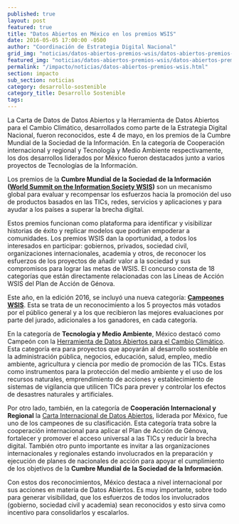 ```yaml
---
published: true
layout: post
featured: true
title: "Datos Abiertos en México en los premios WSIS"
date: 2016-05-05 17:00:00 -0500
author: "Coordinación de Estrategia Digital Nacional"
grid_img: "noticias/datos-abiertos-premios-wsis/datos-abiertos-premios-wsis_grid.png"
featured_img: "noticias/datos-abiertos-premios-wsis/datos-abiertos-premios-wsis_featured.png"
permalink: "/impacto/noticias/datos-abiertos-premios-wsis.html"
section: impacto
sub_section: noticias
category: desarrollo-sostenible
category_title: Desarrollo Sostenible
tags:
---
```

La Carta de Datos de Datos Abiertos y la Herramienta de Datos Abiertos para el Cambio Climático, desarrollados como parte de la Estrategia Digital Nacional, fueron reconocidos, este 4 de mayo, en los premios de la Cumbre Mundial de la Sociedad de la Información. En la categoría de Cooperación internacional y regional y Tecnología y Medio Ambiente respectivamente, los dos desarrollos liderados por México fueron destacados junto a varios proyectos de Tecnologías de la Información.

Los premios de la **Cumbre Mundial de la Sociedad de la Información ([World Summit on the Information Society WSIS](http://www.itu.int/net/wsis/))** son un mecanismo global para evaluar y recompensar los esfuerzos hacia la promoción del uso de productos basados en las TICs, redes, servicios y aplicaciones y para ayudar a los países a superar la brecha digital.

Estos premios funcionan como plataforma para identificar y visibilizar historias de éxito y replicar modelos que podrían empoderar a comunidades. Los premios WSIS dan la oportunidad, a todos los interesados en participar: gobiernos, privados, sociedad civil, organizaciones internacionales, academia y otros, de reconocer los esfuerzos de los proyectos de añadir valor a la sociedad y sus compromisos para lograr las metas de WSIS. El concurso consta de 18 categorías que están directamente relacionadas con las Líneas de Acción WSIS del Plan de Acción de Génova.

Este año, en la edición 2016, se incluyó una nueva categoría: **[Campeones WSIS](http://groups.itu.int/stocktaking/WSISPrizes/WSISPrizes2016.aspx#champion-projects)**. Esta se trata de un reconocimiento a los 5 proyectos más votados por el público general y a los que recibieron las mejores evaluaciones por parte del jurado, adicionales a los ganadores, en cada categoría.

En la categoría de **Tecnología y Medio Ambiente**, México destacó como Campeón con la [Herramienta de Datos Abiertos para el Cambio Climático](http://cambioclimatico.datos.gob.mx/). Esta categoría era para proyectos que apoyarán al desarrollo sostenible en la administración pública, negocios, educación, salud, empleo, medio ambiente, agricultura y ciencia por medio de promoción de las TICs. Estas como instrumentos para la protección del medio ambiente y el uso de los recursos naturales, emprendimiento de acciones y establecimiento de sistemas de vigilancia que utilicen TICs para prever y controlar los efectos de desastres naturales y artificiales.

Por otro lado, también, en la categoría de **Cooperación Internacional y Regional** la [Carta Internacional de Datos Abiertos](http://datos.gob.mx/impacto/avances/open-data-charter.html), liderada por México, fue uno de los campeones de su clasificación. Esta categoría trata sobre la cooperación internacional para aplicar el Plan de Acción de Génova, fortalecer y promover el acceso universal a las TICs y reducir la brecha digital. También otro punto importante es invitar a las organizaciones internacionales y regionales estando involucrados en la preparación y ejecución  de planes de nacionales de acción para apoyar el cumplimiento de los objetivos de la **Cumbre Mundial de la Sociedad de la Información**.

Con estos dos reconocimientos, México destaca a nivel internacional por sus acciones en materia de Datos Abiertos. Es muy importante, sobre todo para generar visibilidad, que los esfuerzos de todos los involucrados (gobierno, sociedad civil y academia) sean reconocidos y esto sirva como incentivo para consolidarlos y escalarlos.
